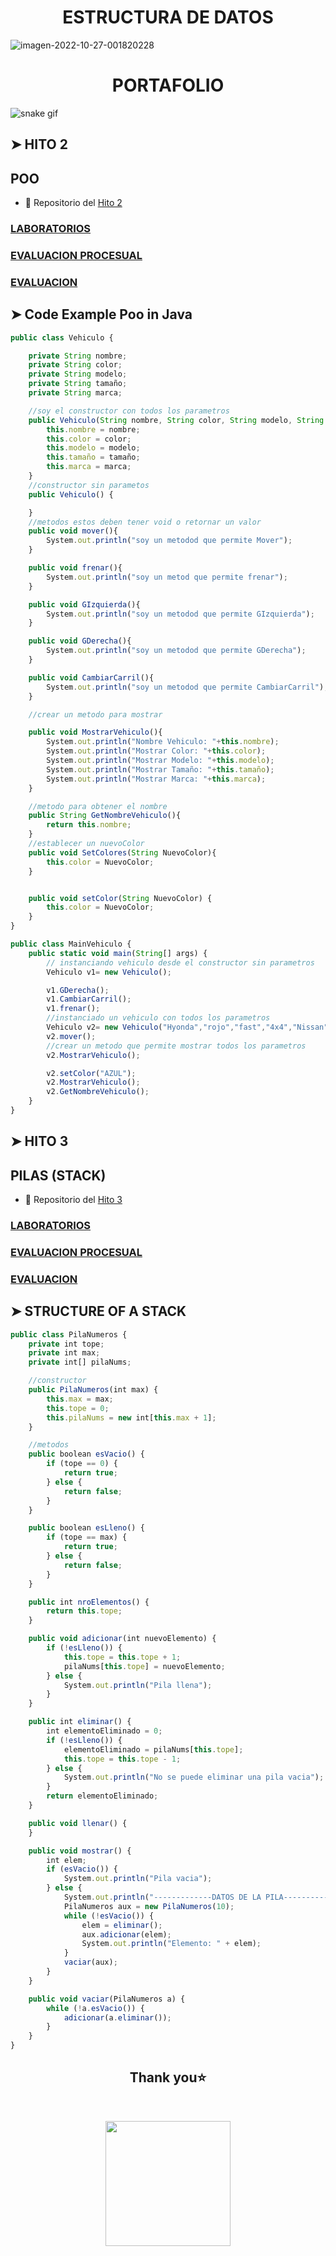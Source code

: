 <h1 align="center"> ESTRUCTURA DE DATOS  </h1>

<img src="https://i.ibb.co/7WfJBBf/imagen-2022-10-27-001820228.png" alt="imagen-2022-10-27-001820228" border="0">


<h1 align="center"> PORTAFOLIO</h1>

![snake gif](https://raw.githubusercontent.com/avinash-218/avinash-218/output/github-contribution-grid-snake.svg)


## ➤ HITO 2 
##  POO
- 📝 Repositorio del  [Hito 2](https://github.com/FreddyMachaca/EstructuraDeDatos/tree/main/Hito2)
### [LABORATORIOS](https://github.com/FreddyMachaca/EstructuraDeDatos/tree/main/Hito2/Labs)
### [EVALUACION PROCESUAL](https://github.com/FreddyMachaca/EstructuraDeDatos/tree/main/Hito2/Procesual) 
### [EVALUACION](https://github.com/FreddyMachaca/EstructuraDeDatos/tree/main/Hito2/Examen) 


## ➤ Code Example Poo in Java

```javascript
public class Vehiculo {

    private String nombre;
    private String color;
    private String modelo;
    private String tamaño;
    private String marca;

    //soy el constructor con todos los parametros
    public Vehiculo(String nombre, String color, String modelo, String tamaño, String marca) {
        this.nombre = nombre;
        this.color = color;
        this.modelo = modelo;
        this.tamaño = tamaño;
        this.marca = marca;
    }
    //constructor sin parametos
    public Vehiculo() {

    }
    //metodos estos deben tener void o retornar un valor
    public void mover(){
        System.out.println("soy un metodod que permite Mover");
    }

    public void frenar(){
        System.out.println("soy un metod que permite frenar");
    }

    public void GIzquierda(){
        System.out.println("soy un metodod que permite GIzquierda");
    }

    public void GDerecha(){
        System.out.println("soy un metodod que permite GDerecha");
    }

    public void CambiarCarril(){
        System.out.println("soy un metodod que permite CambiarCarril");
    }

    //crear un metodo para mostrar

    public void MostrarVehiculo(){
        System.out.println("Nombre Vehiculo: "+this.nombre);
        System.out.println("Mostrar Color: "+this.color);
        System.out.println("Mostrar Modelo: "+this.modelo);
        System.out.println("Mostrar Tamaño: "+this.tamaño);
        System.out.println("Mostrar Marca: "+this.marca);
    }

    //metodo para obtener el nombre
    public String GetNombreVehiculo(){
        return this.nombre;
    }
    //establecer un nuevoColor
    public void SetColores(String NuevoColor){
        this.color = NuevoColor;
    }


    public void setColor(String NuevoColor) {
        this.color = NuevoColor;
    }
}

public class MainVehiculo {
    public static void main(String[] args) {
        // instanciando vehiculo desde el constructor sin parametros
        Vehiculo v1= new Vehiculo();

        v1.GDerecha();
        v1.CambiarCarril();
        v1.frenar();
        //instanciado un vehiculo con todos los parametros
        Vehiculo v2= new Vehiculo("Hyonda","rojo","fast","4x4","Nissan");
        v2.mover();
        //crear un metodo que permite mostrar todos los parametros
        v2.MostrarVehiculo();

        v2.setColor("AZUL");
        v2.MostrarVehiculo();
        v2.GetNombreVehiculo();
    }
}

```



## ➤ HITO 3  
##  PILAS (STACK)
- 📝 Repositorio del  [Hito 3](https://github.com/FreddyMachaca/EstructuraDeDatos/tree/main/HITO%203)
### [LABORATORIOS](https://github.com/FreddyMachaca/EstructuraDeDatos/tree/main/HITO%203/LABS/PilasPoo)
### [EVALUACION PROCESUAL](https://github.com/FreddyMachaca/EstructuraDeDatos/tree/main/HITO%203/PROCESUAL) 
### [EVALUACION](https://github.com/FreddyMachaca/EstructuraDeDatos/tree/main/HITO%203/EXAMEN/Defensa_Hito_3) 

## ➤ STRUCTURE OF A STACK
```javascript
public class PilaNumeros {
    private int tope;
    private int max;
    private int[] pilaNums;

    //constructor
    public PilaNumeros(int max) {
        this.max = max;
        this.tope = 0;
        this.pilaNums = new int[this.max + 1];
    }

    //metodos
    public boolean esVacio() {
        if (tope == 0) {
            return true;
        } else {
            return false;
        }
    }

    public boolean esLleno() {
        if (tope == max) {
            return true;
        } else {
            return false;
        }
    }

    public int nroElementos() {
        return this.tope;
    }

    public void adicionar(int nuevoElemento) {
        if (!esLleno()) {
            this.tope = this.tope + 1;
            pilaNums[this.tope] = nuevoElemento;
        } else {
            System.out.println("Pila llena");
        }
    }

    public int eliminar() {
        int elementoEliminado = 0;
        if (!esLleno()) {
            elementoEliminado = pilaNums[this.tope];
            this.tope = this.tope - 1;
        } else {
            System.out.println("No se puede eliminar una pila vacia");
        }
        return elementoEliminado;
    }

    public void llenar() {
    }

    public void mostrar() {
        int elem;
        if (esVacio()) {
            System.out.println("Pila vacia");
        } else {
            System.out.println("-------------DATOS DE LA PILA---------------");
            PilaNumeros aux = new PilaNumeros(10);
            while (!esVacio()) {
                elem = eliminar();
                aux.adicionar(elem);
                System.out.println("Elemento: " + elem);
            }
            vaciar(aux);
        }
    }

    public void vaciar(PilaNumeros a) {
        while (!a.esVacio()) {
            adicionar(a.eliminar());
        }
    }
}
```
<h2 align='center'> Thank you⭐ </h2>
<br>
<p align='center'>
<img src="https://media.giphy.com/media/O51MQ3DduOcGW6ofR3/giphy.gif" width="200" height="200" frameBorder="0" class="giphy-embed" allowFullScreen></img></p>
<br>
